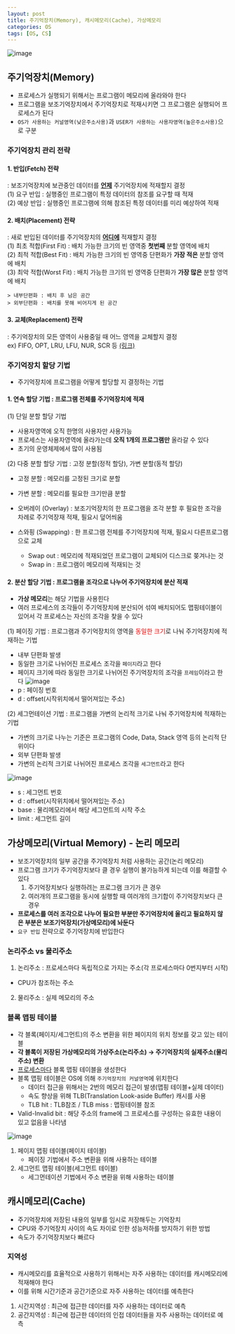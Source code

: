 ```yaml
---
layout: post
title: 주기억장치(Memory), 캐시메모리(Cache), 가상메모리
categories: OS
tags: [OS, CS]
---
```

![image](https://user-images.githubusercontent.com/48157259/143364687-2a78865d-22ff-4fb1-8d35-35569dad48cb.png)

## 주기억장치(Memory)
- 프로세스가 실행되기 위해서는 프로그램이 메모리에 올라와야 한다
- 프로그램을 보조기억장치에서 주기억장치로 적재시키면 그 프로그램은 실행되어 프로세스가 된다
- `OS가 사용하는 커널영역(낮은주소사용)`과 `USER가 사용하는 사용자영역(높은주소사용)`으로 구분 

### 주기억장치 관리 전략
#### 1. 반입(Fetch) 전략
: 보조기억장치에 보관중인 데이터를 **<u>언제</u>** 주기억장치에 적재할지 결정  
    (1) 요구 반입 : 실행중인 프로그램이 특정 데이터의 참조를 요구할 때 적재  
    (2) 예상 반입 : 실행중인 프로그램에 의해 참조된 특정 데이터를 미리 예상하여 적재

#### 2. 배치(Placement) 전략
: 새로 반입된 데이터를 주기억장치의 **<u>어디에</u>** 적재할지 결정  
    (1) 최초 적합(First Fit) : 배치 가능한 크기의 빈 영역중 **첫번째** 분할 영역에 배치  
    (2) 최적 적합(Best Fit) : 배치 가능한 크기의 빈 영역중 단편화가 **가장 적은** 분할 영역에 배치  
    (3) 최악 적합(Worst Fit) : 배치 가능한 크기의 빈 영역중 단편화가 **가장 많은** 분할 영역에 배치

    > 내부단편화 : 배치 후 남은 공간  
    > 외부단편화 : 배치를 못해 비어지게 된 공간

#### 3. 교체(Replacement) 전략
: 주기억장치의 모든 영역이 사용중일 때 어느 영역을 교체할지 결정  
ex) FIFO, OPT, LRU, LFU, NUR, SCR 등 [(링크)](https://europani.github.io/os/2021/04/02/005-page-replacement.html)



### 주기억장치 할당 기법
- 주기억장치에 프로그램을 어떻게 할당할 지 결정하는 기법

#### 1. 연속 할당 기법 : 프로그램 전체를 주기억장치에 적재

(1) 단일 분할 할당 기법
- 사용자영역에 오직 한명의 사용자만 사용가능
- 프로세스는 사용자영역에 올라가는데 **오직 1개의 프로그램만** 올라갈 수 있다
- 초기의 운영체제에서 많이 사용됨
  
(2) 다중 분할 할당 기법 : 고정 분할(정적 할당), 가변 분할(동적 할당)
- 고정 분할 : 메모리를 고정된 크기로 분할
- 가변 분할 : 메모리를 필요한 크기만큼 분할

- 오버레이 (Overlay) : 보조기억장치의 한 프로그램을 조각 분할 후 필요한 조각을 차례로 주기억장재 적재, 필요시 덮어씌움
- 스와핑 (Swapping) : 한 프로그램 전체를 주기억장치에 적재, 필요시 다른프로그램으로 교체
  - Swap out : 메모리에 적재되었던 프로그램이 교체되어 디스크로 쫒겨나는 것
  - Swap in : 프로그램이 메모리에 적재되는 것  

#### 2. 분산 할당 기법 : 프로그램을 조각으로 나누어 주기억장치에 분산 적재
- **가상 메모리**는 해당 기법을 사용힌다
- 여러 프로세스의 조각들이 주기억장치에 분산되어 섞여 배치되어도 맵핑테이블이 있어서 각 프로세스는 자신의 조각을 찾을 수 있다 

(1) 페이징 기법 : 프로그램과 주기억장치의 영역을 <span style="color:red">동일한 크기</span>로 나눠 주기억장치에 적재하는 기법 
- 내부 단편화 발생
- 동일한 크기로 나뉘어진 프로세스 조각을 `페이지`라고 한다
- 페이지 크기에 따라 동일한 크기로 나뉘어진 주기억장치의 조각을 `프레임`이라고 한다
![image](https://user-images.githubusercontent.com/48157259/163570492-999fa3a3-0a5a-4efe-85f6-e39ac41fec7d.png)
- p : 페이징 번호
- d : offset(시작위치에서 떨어져있는 주소)

(2) 세그먼테이션 기법 : 프로그램을 가변의 논리적 크기로 나눠 주기억장치에 적재하는 기법
- 가변의 크기로 나누는 기준은 프로그램의 Code, Data, Stack 영역 등의 논리적 단위이다
- 외부 단편화 발생
- 가변의 논리적 크기로 나뉘어진 프로세스 조각을 `세그먼트`라고 한다

![image](https://user-images.githubusercontent.com/48157259/163569936-e2677ef9-e584-4c70-90e3-ab5476d7e5c5.png)
- s : 세그먼트 번호
- d : offset(시작위치에서 떨어져있는 주소)
- base : 물리메모리에서 해당 세그먼트의 시작 주소
- limit : 세그먼트 길이

## 가상메모리(Virtual Memory) - 논리 메모리
- 보조기억장치의 일부 공간을 주기억장치 처럼 사용하는 공간(논리 메모리)
- 프로그램 크기가 주기억장치보다 클 경우 실행이 불가능하게 되는데 이를 해결할 수 있다
  1. 주기억장치보다 실행하려는 프로그램 크기가 큰 경우
  2. 여러개의 프로그램을 동시에 실행할 때 여러개의 크기합이 주기억장치보다 큰 경우
- **프로세스를 여러 조각으로 나누어 필요한 부분만 주기억장치에 올리고 필요하지 않은 부분은 보조기억장치(가상메모리)에 놔둔다**
- `요구 반입` 전략으로 주기억장치에 반입한다

### 논리주소 vs 물리주소
1. 논리주소 : 프로세스마다 독립적으로 가지는 주소(각 프로세스마다 0번지부터 시작)
  - CPU가 참조하는 주소
2. 물리주소 : 실제 메모리의 주소

### 블록 맵핑 테이블
- 각 블록(페이지/세그먼트)의 주소 변환을 위한 페이지의 위치 정보를 갖고 있는 테이블
- **각 블록이 저장된 가상메모리의 가상주소(논리주소) → 주기억장치의 실제주소(물리주소) 변환**
- <u>프로세스마다</u> 블록 맵핑 테이블을 생성한다
- 블록 맵핑 테이블은 OS에 의해 `주기억장치의 커널영역`에 위치한다
  - 데이터 접근을 위해서는 2번의 메모리 접근이 발생(맵핑 테이블+실제 데이터) 
  - 속도 향상을 위해 TLB(Translation Look-aside Buffer) 캐시를 사용
  - TLB hit : TLB참조 / TLB miss : 맵핑테이블 참조
- Valid-Invalid bit : 해당 주소의 frame에 그 프로세스를 구성하는 유효한 내용이 있고 없음을 나타냄

![image](https://user-images.githubusercontent.com/48157259/162599193-be54708f-7ace-400e-9df7-3b6f8097b2f7.png)


1. 페이지 맵핑 테이블(페이지 테이블)
   - 페이징 기법에서 주소 변환을 위해 사용하는 테이블
2. 세그먼트 맵핑 테이블(세그먼트 테이블)
   - 세그먼테이션 기법에서 주소 변환을 위해 사용하는 테이블



## 캐시메모리(Cache)
- 주기억장치에 저장된 내용의 일부를 임시로 저장해두는 기억장치
- CPU와 주기억장치 사이의 속도 차이로 인한 성능저하를 방지하기 위한 방법
- 속도가 주기억장치보다 빠르다

### 지역성
- 캐시메모리를 효율적으로 사용하기 위해서는 자주 사용하는 데이터를 캐시메모리에 적재해야 한다
- 이를 위해 시간기준과 공간기준으로 자주 사용하는 데이터를 예측한다

1. 시간지역성 : 최근에 접근한 데이터를 자주 사용하는 데이터로 예측
2. 공간지역성 : 최근에 접근한 데이터의 인접 데이터들을 자주 사용하는 데이터로 예측